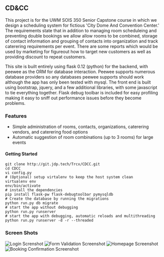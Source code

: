 ## CD&CC ##

This project is for the UWM SOIS 350 Senior Capstone course in which we design a scheduling system for fictious 'City Dome And Convention Center.' The requirements state that in addition to managing room scheduleing and preventing double bookings we allow allow rooms to be combined, storage of contact information and grouping of contacts into organization and track caterering requirements per event.  There are some reports which would be used by marketing for figureout how to target new customers as well as providing discount to repeat customers.  

This site is built entirely using flask 0.12 (python) for the backend, with peewee as the ORM for database interaction.  Peewee supports numerous database providers so any databases peewee supports should work although the app has only been tested with mysql.    The front end is built using bootstrap, jquery, and a few additional libraries, with some javascript to tie everything together.   Flask debug toolbar is included for easy profiling making it easy to sniff out performance issues before they become problems.  

### Features ###
* Simple administration of rooms, contacts, organizations, caterering vendors, and caterering food options
* Automatic suggestion of room combinations (up to 3 rooms) for large events

#### Getting Started ####

```shell
git clone http://git.jdp.tech/Trcx/CDCC.git
cd CDCC
vi config.py
# (Optional) setup virtalenv to keep the host system clean
virtualenv env
env/bin/activate
# install the dependencies
pip install flask-pw flask-debugtoolbar pymysqldb
# Create the database by running the migrations
python run.py db migrate
# start the app without debugging
python run.py runserver
# start the app with debugging, automatic reloads and multithreading
python run.py runserver -d -r --threaded
```

### Screen Shots ###
![Login Screnshot](https://git.jdp.tech/Trcx/CDCC/raw/master/screenshots/login.png "Login required to view anything")
![Form Validation Screenshot](https://git.jdp.tech/Trcx/CDCC/raw/master/screenshots/validation.png "Forms are validated and provide per input feedback")
![Homepage Screenshot](https://git.jdp.tech/Trcx/CDCC/raw/master/screenshots/home.png "Simple homepage once logged in")
![Booking Confirmation Screenshot](https://git.jdp.tech/Trcx/CDCC/raw/master/screenshots/confirmation.png "Final confirmation step in the booking process")
